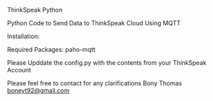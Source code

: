 ThinkSpeak Python 

Python Code to Send Data to ThinkSpeak Cloud Using MQTT

Installation:

Required Packages:
	paho-mqtt
	
Please Upddate the config.py with the contents from your ThinkSpeak Account



Please feel free to contact for any clarifications
Bony Thomas
boneyt92@gmail.com
